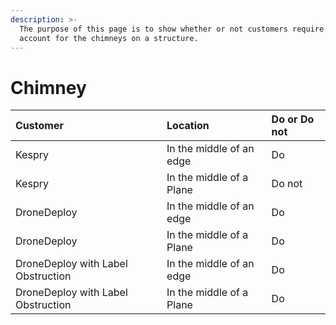 ```yaml
---
description: >-
  The purpose of this page is to show whether or not customers require us to
  account for the chimneys on a structure.
---
```


# Chimney

| Customer | Location | Do or Do not |
| :--- | :--- | :--- |
| Kespry | In the middle of an edge | Do |
| Kespry | In the middle of a Plane | Do not |
| DroneDeploy | In the middle of an edge | Do |
| DroneDeploy | In the middle of a Plane | Do |
| DroneDeploy with Label Obstruction | In the middle of an edge | Do |
| DroneDeploy with Label Obstruction | In the middle of a Plane | Do |

